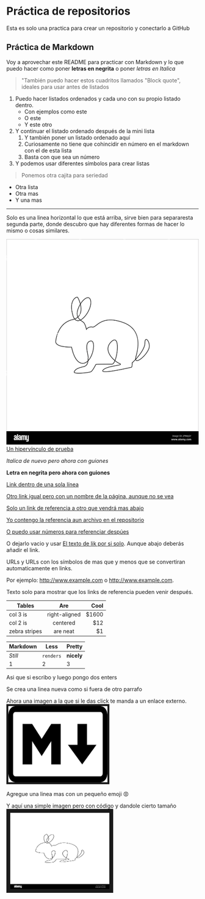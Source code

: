 # Práctica de repositorios

Esta es solo una practica para crear un repositorio y conectarlo a GitHub

## Práctica de Markdown

Voy a aprovechar este README para practicar con Markdown y lo que puedo hacer como poner 
**letras en negrita**
o poner 
*letras en Italica*

>"También puedo hacer estos cuadritos llamados "Block quote", ideales para usar antes de listados
1. Puedo hacer listados ordenados y cada uno con su propio listado dentro.
   * Con ejemplos como este
   * O este
   * Y este otro
2. Y continuar el listado ordenado después de la mini lista
   1. Y también poner un listado ordenado aquí
   1. Curiosamente no tiene que cohincidir en número en el markdown con el de esta lista
   0. Basta con que sea un número 
3. Y podemos usar diferentes símbolos para crear listas

> Ponemos otra cajita para seriedad
- Otra lista
- Otra mas
- Y una mas

<!-- Nota solo para mi -->

---
Solo es una linea horizontal lo que está arriba, sirve bien para separaresta segunda parte, donde descubro que hay diferentes formas de hacer lo mismo o cosas similares.

![Imagen de prueba](img/Rabbit.jpg)
[Un hipervínculo de prueba](https://google.com)

_Italica de nuevo pero ahora con guiones_

__Letra en negrita pero ahora con guiones__

[Link dentro de una sola línea](https://www.google.com)

[Otro link igual pero con un nombre de la página, aunque no se vea](https://www.google.com "Google's Homepage")

[Solo un link de referencia a otro que vendrá mas abajo][Arbitrary case-insensitive reference text]

[Yo contengo la referencia aun archivo en el repositorio](./img/Rabbit.jpg)

[O puedo usar números para referenciar despúes][1]

O dejarlo vacio y usar [El texto de lik por si solo]. Aunque abajo deberás añadir el link.

URLs y URLs con los símbolos de mas que y menos que se convertiran automaticamente en links. 

Por ejemplo: http://www.example.com o <http://www.example.com>.

Texto solo para mostrar que los links de referencia pueden venir después.

[arbitrary case-insensitive reference text]: https://www.mozilla.org
[1]: http://slashdot.org
[El texto de lik por si solo]: http://www.reddit.com

| Tables        | Are           | Cool  |
| ------------- |:-------------:| -----:|
| col 3 is      | right-aligned | $1600 |
| col 2 is      | centered      |   $12 |
| zebra stripes | are neat      |    $1 |

Markdown | Less | Pretty
--- | --- | ---
*Still* | `renders` | **nicely**
1 | 2 | 3

Asi que si escribo y luego pongo dos enters

Se crea una linea nueva como si fuera de otro parrafo

Ahora una imagen a la que si le das click te manda a un enlace externo.
<a href="https://www.youtube.com/watch?v=77Ggk1uzO2A" target="_blank"><img src="img/markdown.png" 
alt="Imagen con codigo" width="260" height="200" border="5" /></a>

Agregue una linea mas con un pequeño emoji :rage:

Y aquí una simple imagen pero con código y dandole cierto tamaño
<img src="img/Rabbit.jpg" alt="Imagen con codigo" width="260" height="200" border="10">

